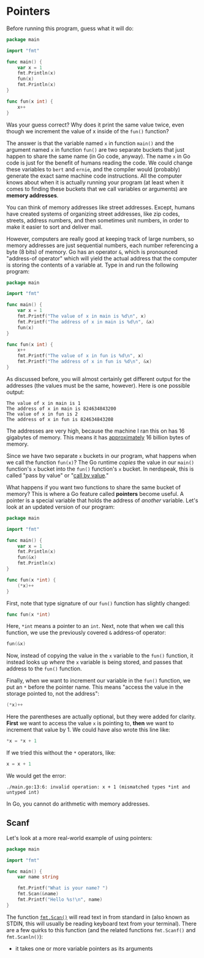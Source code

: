# Pointers

Before running this program, guess what it will do:

```go
package main

import "fmt"

func main() {
	var x = 1
	fmt.Println(x)
	fun(x)
	fmt.Println(x)
}

func fun(x int) {
	x++
}
```

Was your guess correct? Why does it print the same value twice, even though we
increment the value of x inside of the `fun()` function?

The answer is that the variable named `x` in function `main()` and the
argument named `x` in function `fun()` are two separate buckets that just
happen to share the same name (in Go code, anyway). The name `x` in
Go code is just for the benefit of humans reading the code. We could change
these variables to `bert` and `ernie`, and the compiler would (probably)
generate the exact same machine code instructions. All the computer knows about
when it is actually running your program (at least when it comes to finding
these buckets that we call variables or arguments) are **memory addresses**.

You can think of memory addresses like street addresses. Except, humans have
created systems of organizing street addresses, like zip codes, streets,
address numbers, and then sometimes unit numbers, in order to make it easier
to sort and deliver mail.

However, computers are really good at keeping track of large numbers, so
memory addresses are just sequential numbers, each number referencing a byte
(8 bits) of memory. Go has an operator `&`, which is pronounced "address-of
operator" which will yield the actual address that the computer is storing the
contents of a variable at. Type in and run the following program:

```go
package main

import "fmt"

func main() {
	var x = 1
	fmt.Printf("The value of x in main is %d\n", x)
	fmt.Printf("The address of x in main is %d\n", &x)
	fun(x)
}

func fun(x int) {
	x++
	fmt.Printf("The value of x in fun is %d\n", x)
	fmt.Printf("The address of x in fun is %d\n", &x)
}
```

As discussed before, you will almost certainly get different output for the
addresses (the values must be the same, however). Here is one possible output:

```
The value of x in main is 1
The address of x in main is 824634843200
The value of x in fun is 2
The address of x in fun is 824634843208
```

The addresses are very high, because the machine I ran this on has 16
gigabytes of memory. This means it has
[approximately](https://en.wikipedia.org/wiki/Byte#Multiple-byte_units) 16
billion bytes of memory.

Since we have two separate `x` buckets in our program, what happens when we
call the function `fun(x)`? The Go runtime *copies* the value in our `main()`
function's `x` bucket into the `fun()` function's `x` bucket. In nerdspeak,
this is called "pass by value" or
"[call by value](https://en.wikipedia.org/wiki/Evaluation_strategy#Call_by_value)."

What happens if you want two functions to share the same bucket of memory?
This is where a Go feature called **pointers** become useful. A pointer is a
special variable that holds the address of *another* variable. Let's look at an
updated version of our program:

```go
package main

import "fmt"

func main() {
	var x = 1
	fmt.Println(x)
	fun(&x)
	fmt.Println(x)
}

func fun(x *int) {
	(*x)++
}
```

First, note that type signature of our `fun()` function has slightly changed:

```go
func fun(x *int)
```

Here, `*int` means a pointer to an `int`. Next, note that when we call this
function, we use the previously covered `&` address-of operator:

```go
fun(&x)
```

Now, instead of copying the value in the `x` variable to the `fun()` function,
it instead looks up *where* the `x` variable is being stored, and passes that
address to the `fun()` function.

Finally, when we want to increment our variable in the `fun()` function, we
put an `*` before the pointer name. This means "access the value in the
storage pointed to, not the address":

```go
(*x)++
```

Here the parentheses are actually optional, but they were added for clarity.
**First** we want to access the value `x` is pointing to, **then** we want to
increment that value by 1. We could have also wrote this line like:

```go
*x = *x + 1
```

If we tried this without the `*` operators, like:

```go
x = x + 1
```

We would get the error:

```
./main.go:13:6: invalid operation: x + 1 (mismatched types *int and untyped int)
```

In Go, you cannot do arithmetic with memory addresses.

## Scanf

Let's look at a more real-world example of using pointers:

```go
package main

import "fmt"

func main() {
	var name string

	fmt.Printf("What is your name? ")
	fmt.Scan(&name)
	fmt.Printf("Hello %s!\n", name)
}
```

The function [`fmt.Scan()`](https://pkg.go.dev/fmt#Scan) will read text in from
standard in (also known as STDIN, this will usually be reading keyboard text
from your terminal). There are a few quirks to this function (and the related
functions `fmt.Scanf()` and `fmt.Scanln()`):

* it takes one or more variable pointers as its arguments
